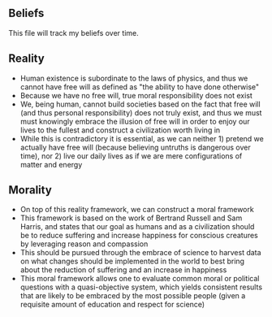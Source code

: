 Beliefs
----

This file will track my beliefs over time.

## Reality

- Human existence is subordinate to the laws of physics, and thus we cannot have free will as defined as "the ability to have done otherwise"
- Because we have no free will, true moral responsibility does not exist
- We, being human, cannot build societies based on the fact that free will (and thus personal responsibility) does not truly exist, and thus we must must knowingly embrace the illusion of free will in order to enjoy our lives to the fullest and construct a civilization worth living in
- While this is contradictory it is essential, as we can neither 1) pretend we actually have free will (because believing untruths is dangerous over time), nor 2) live our daily lives as if we are mere configurations of matter and energy

## Morality

- On top of this reality framework, we can construct a moral framework
- This framework is based on the work of Bertrand Russell and Sam Harris, and states that our goal as humans and as a civilization should be to reduce suffering and increase happiness for conscious creatures by leveraging reason and compassion
- This should be pursued through the embrace of science to harvest data on what changes should be implemented in the world to best bring about the reduction of suffering and an increase in happiness
- This moral framework allows one to evaluate common moral or political questions with a quasi-objective system, which yields consistent results that are likely to be embraced by the most possible people (given a requisite amount of education and respect for science) 

